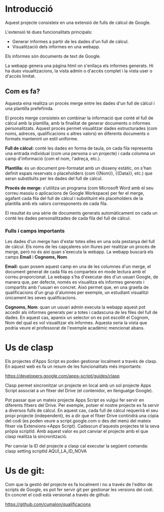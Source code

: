 # Introducció

Aquest projecte consisteix en una extensió de fulls de càlcul de Google.

L'extensió té dues funcionalitats principals:
- Generar informes a partir de les dades d'un full de càlcul. 
- Visualització dels informes en una webapp.

Els informes són documents de text de Google.

La webapp genera una pàgina html on s'enllaça els informes generats. Hi ha dues visualitzacions, la vista admin o d'accés complet i la vista user o d'accés limitat.


## Com es fa?

Aquesta eina realitza un procés merge entre les dades d'un full de càlcul i una plantilla prefefinida.

El procés merge consisteix en combinar la informació que conté el full de càlcul amb la plantilla, amb la finalitat de generar documents o informes personalitzats. Aquest procés permet visualitzar dades estructurades (com noms, adreces, qualificacions o altres valors) en diferents documents o formats mantenint un estil uniforme.

**Full de càlcul:** conté les dades en forma de taula, on cada fila representa una entrada individual (com una persona o un projecte) i cada columna un camp d'informació (com el nom, l'adreça, etc.).

**Plantilla:** és un document pre-formatat amb un disseny estàtic, on s'han definit espais reservats o placeholders (com {{Nom}}, {{Data}}, etc.) que seran substituïts per les dades del full de càlcul.

**Procés de merge:** s’utilitza un programa (com Microsoft Word amb el seu correu massiu o aplicacions de Google Workspace) per fer el merge, agafant cada fila del full de càlcul i substituint els placeholders de la plantilla amb els valors corresponents de cada fila.

El resultat és una sèrie de documents generats automàticament on cada un conté les dades personalitzades de cada fila del full de càlcul.

### Fulls i camps importants

Les dades d'un merge han d'estar totes elles en una sola pestanya del full de càlcul. Els noms de les capçaleres són lliures per realitzar un procés de merge, però no és així quan s'executa la webapp. La webapp buscarà els camps **Email** i **Cognoms, Nom**.


**Email:** quan posem aquest camp en una de les columnes d'un merge, el document generat de cada fila es comparteix en mode lectura amb el correu proporcionat. La webapp s'ha d'executar des d'un usuari Google, de manera que, per defecte, només es visualitza els informes generats i compartits amb l'usuari en concret. Això permet que, en una graella de qualificacions d'un grup d'alumnes per exemple, un estudiant visualitzi únicament les seves qualificacions.

**Cognoms, Nom**: quan un usuari admin executa la webapp aquest pot accedir als informes generats per a totes i cadascuna de les files del full de dades. En aquest cas, apareix un selector on es pot escollit el Cognom, Nom del qual es vol visualitzar els informes. Aquesta seria la vista que podria veure el professorat de l'exemple acadèmic mencionat abans.


# Us de clasp

Els projectes d'Apps Script es poden gestionar localment a través de clasp. En aquest web es fa un resum de les funcionalitats més importants:

 https://developers.google.com/apps-script/guides/clasp

Clasp permet sincronitzar un projecte en local amb un sol projecte Apps Script associat a un fitxer del Drive (el contenidor, en llenguatge Google).

Pot passar que un mateix projecte Apps Script es vulgui fer servir en diferents fitxers del Drive. Per exemple, potser el nostre projecte es fa servir a diversos fulls de càlcul. En aquest cas, cada full de càlcul requerirà el seu propi projecte (independent), és a dir que el fitxer Drive contindrà una còpia del codi (es poden veure a script.google.com o des del menú del mateix fitxer via Extensions->Apps Script). Cadascun d'aquests projectes té la seva pròpia scriptId. Amb aquest valor es pot canviar el projecte amb el que clasp realitza la sincronització.

Per canviar la ID del projecte a clasp cal executar la següent comanda:
 clasp setting scriptId AQUÍ_LA_ID_NOVA


# Us de git:

Com que la gestió del projecte es fa localment i no a través de l'editor de scripts de Google, es pot fer servir git per gestionar les versions del codi. En concret el codi està versionat a través de github:

 https://github.com/cumalon/qualificacions
